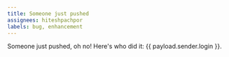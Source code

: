 ```yaml
---
title: Someone just pushed
assignees: hiteshpachpor
labels: bug, enhancement
---
```

Someone just pushed, oh no! Here's who did it: {{ payload.sender.login }}.
